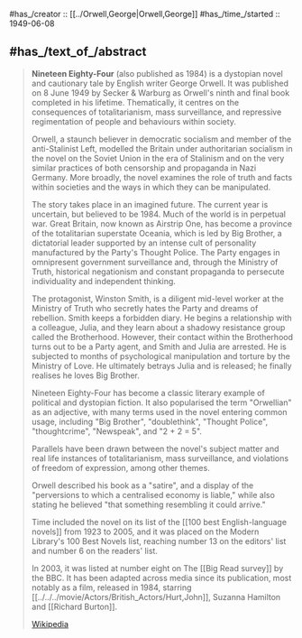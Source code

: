 ﻿---
aliases:
- "Nineteen Eighty-Four"
- 
---

#has_/creator :: [[../Orwell,George|Orwell,George]] 
#has_/time_/started :: 1949-06-08 

## #has_/text_of_/abstract 


> **Nineteen Eighty-Four** (also published as 1984) is a dystopian novel and cautionary tale by English writer George Orwell. 
> It was published on 8 June 1949 by Secker & Warburg as Orwell's ninth and final book completed in his lifetime. 
> Thematically, it centres on the consequences of totalitarianism, mass surveillance, 
> and repressive regimentation of people and behaviours within society. 
> 
> Orwell, a staunch believer in democratic socialism and member of the anti-Stalinist Left, 
> modelled the Britain under authoritarian socialism in the novel on the Soviet Union in the era of Stalinism 
> and on the very similar practices of both censorship and propaganda in Nazi Germany. 
> More broadly, the novel examines the role of truth and facts within societies 
> and the ways in which they can be manipulated.
>
> The story takes place in an imagined future. The current year is uncertain, but believed to be 1984. 
> Much of the world is in perpetual war. 
> Great Britain, now known as Airstrip One, 
> has become a province of the totalitarian superstate Oceania, 
> which is led by Big Brother, a dictatorial leader supported by an intense cult of personality 
> manufactured by the Party's Thought Police. 
> The Party engages in omnipresent government surveillance and, through the Ministry of Truth, 
> historical negationism and constant propaganda to persecute individuality and independent thinking.
>
> The protagonist, Winston Smith, is a diligent mid-level worker at the Ministry of Truth 
> who secretly hates the Party and dreams of rebellion. 
> Smith keeps a forbidden diary. He begins a relationship with a colleague, Julia, 
> and they learn about a shadowy resistance group called the Brotherhood. 
> However, their contact within the Brotherhood turns out to be a Party agent, 
> and Smith and Julia are arrested. 
> He is subjected to months of psychological manipulation and torture by the Ministry of Love. 
> He ultimately betrays Julia and is released; he finally realises he loves Big Brother.
>
> Nineteen Eighty-Four has become a classic literary example of political and dystopian fiction. 
> It also popularised the term "Orwellian" as an adjective, 
> with many terms used in the novel entering common usage, including "Big Brother", "doublethink", "Thought Police", "thoughtcrime", "Newspeak", and "2 + 2 = 5". 
> 
> Parallels have been drawn between the novel's subject matter 
> and real life instances of totalitarianism, mass surveillance, 
> and violations of freedom of expression, among other themes. 
> 
> Orwell described his book as a "satire", 
> and a display of the "perversions to which a centralised economy is liable," 
> while also stating he believed "that something resembling it could arrive." 
> 
> Time included the novel on its list of the [[100 best English-language novels]] from 1923 to 2005, 
> and it was placed on the Modern Library's 100 Best Novels list, 
> reaching number 13 on the editors' list and number 6 on the readers' list. 
> 
> In 2003, it was listed at number eight on The [[Big Read survey]] by the BBC. 
> It has been adapted across media since its publication, 
> most notably as a film, released in 1984, starring [[../../../movie/Actors/British_Actors/Hurt,John]], Suzanna Hamilton and [[Richard Burton]].
>
> [Wikipedia](https://en.wikipedia.org/wiki/Nineteen%20Eighty-Four)


